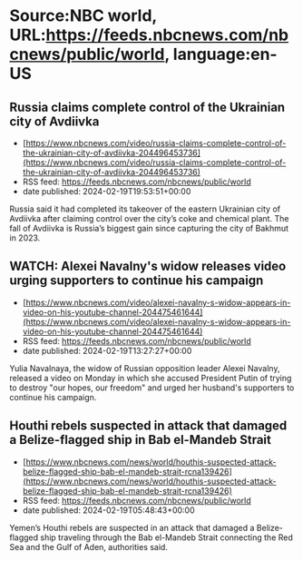 # Source:NBC world, URL:https://feeds.nbcnews.com/nbcnews/public/world, language:en-US

## Russia claims complete control of the Ukrainian city of Avdiivka
 - [https://www.nbcnews.com/video/russia-claims-complete-control-of-the-ukrainian-city-of-avdiivka-204496453736](https://www.nbcnews.com/video/russia-claims-complete-control-of-the-ukrainian-city-of-avdiivka-204496453736)
 - RSS feed: https://feeds.nbcnews.com/nbcnews/public/world
 - date published: 2024-02-19T19:53:51+00:00

Russia said it had completed its takeover of the eastern Ukrainian city of Avdiivka after claiming control over the city’s coke and chemical plant. The fall of Avdiivka is Russia’s biggest gain since capturing the city of Bakhmut in 2023.

## WATCH: Alexei Navalny's widow releases video urging supporters to continue his campaign
 - [https://www.nbcnews.com/video/alexei-navalny-s-widow-appears-in-video-on-his-youtube-channel-204475461644](https://www.nbcnews.com/video/alexei-navalny-s-widow-appears-in-video-on-his-youtube-channel-204475461644)
 - RSS feed: https://feeds.nbcnews.com/nbcnews/public/world
 - date published: 2024-02-19T13:27:27+00:00

Yulia Navalnaya, the widow of Russian opposition leader Alexei Navalny, released a video on Monday in which she accused President Putin of trying to destroy "our hopes, our freedom" and urged her husband's supporters to continue his campaign.

## Houthi rebels suspected in attack that damaged a Belize-flagged ship in Bab el-Mandeb Strait
 - [https://www.nbcnews.com/news/world/houthis-suspected-attack-belize-flagged-ship-bab-el-mandeb-strait-rcna139426](https://www.nbcnews.com/news/world/houthis-suspected-attack-belize-flagged-ship-bab-el-mandeb-strait-rcna139426)
 - RSS feed: https://feeds.nbcnews.com/nbcnews/public/world
 - date published: 2024-02-19T05:48:43+00:00

Yemen’s Houthi rebels are suspected in an attack that damaged a Belize-flagged ship traveling through the Bab el-Mandeb Strait connecting the Red Sea and the Gulf of Aden, authorities said.

